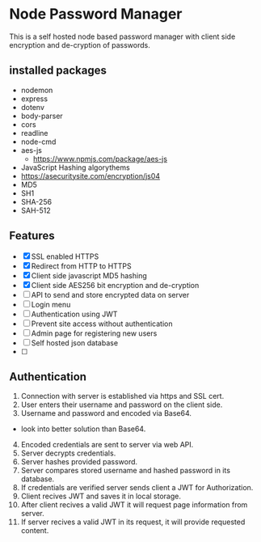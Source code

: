 # Node Password Manager
This is a self hosted node based password manager with client side encryption and de-cryption of passwords.

## installed packages
- nodemon
- express
- dotenv
- body-parser
- cors
- readline
- node-cmd
- aes-js
  - https://www.npmjs.com/package/aes-js
- JavaScript Hashing algorythems
 - https://asecuritysite.com/encryption/js04
 - MD5
 - SH1
 - SHA-256
 - SAH-512

## Features
- [x] SSL enabled HTTPS
- [x] Redirect from HTTP to HTTPS
- [x] Client side javascript MD5 hashing
- [x] Client side AES256 bit encryption and de-cryption
- [ ] API to send and store encrypted data on server
- [ ] Login menu
- [ ] Authentication using JWT
- [ ] Prevent site access without authentication
- [ ] Admin page for registering new users
- [ ] Self hosted json database
- [ ] 

## Authentication
1. Connection with server is established via https and SSL cert.
2. User enters their username and password on the client side.
3. Username and password and encoded via Base64.
- look into better solution than Base64.
4. Encoded credentials are sent to server via web API.
5. Server decrypts credentials.
6. Server hashes provided password.
7. Server compares stored username and hashed password in its database.
8. If credentials are verified server sends client a JWT for Authorization.
9. Client recives JWT and saves it in local storage.
10. After client recives a valid JWT it will request page information from server.
11. If server recives a valid JWT in its request, it will provide requested content.